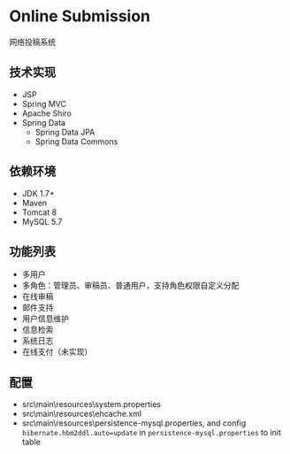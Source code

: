 # Online Submission
网络投稿系统

## 技术实现
- JSP
- Spring MVC
- Apache Shiro
- Spring Data
  - Spring Data JPA
  - Spring Data Commons

## 依赖环境
- JDK 1.7+
- Maven
- Tomcat 8
- MySQL 5.7

## 功能列表
- 多用户
- 多角色：管理员、审稿员、普通用户，支持角色权限自定义分配
- 在线审稿
- 邮件支持
- 用户信息维护
- 信息检索
- 系统日志
- 在线支付（未实现）

## 配置
- src\main\resources\system.properties
- src\main\resources\ehcache.xml
- src\main\resources\persistence-mysql.properties, and config `hibernate.hbm2ddl.auto=update` in `persistence-mysql.properties` to init table
